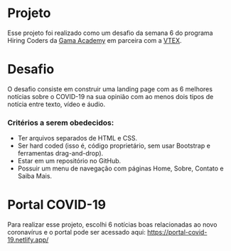 # Projeto
Esse projeto foi realizado como um desafio da semana 6 do programa Hiring Coders da [Gama Academy](https://gama.academy/) em parceira com a [VTEX](https://vtex.com/br-pt/).

# Desafio
O desafio consiste em construir uma landing page com as 6 melhores notícias sobre o COVID-19 na sua opinião com ao menos dois tipos de notícia entre texto, vídeo e áudio.

### Critérios a serem obedecidos:
* Ter arquivos separados de HTML e CSS.
* Ser hard coded (isso é, código proprietário, sem usar Bootstrap e ferramentas drag-and-drop).
* Estar em um repositório no GitHub.
* Possuir um menu de navegação com páginas Home, Sobre, Contato e Saiba Mais.

# Portal COVID-19
Para realizar esse projeto, escolhi 6 notícias boas relacionadas ao novo coronavírus e o portal pode ser acessado aqui: https://portal-covid-19.netlify.app/
